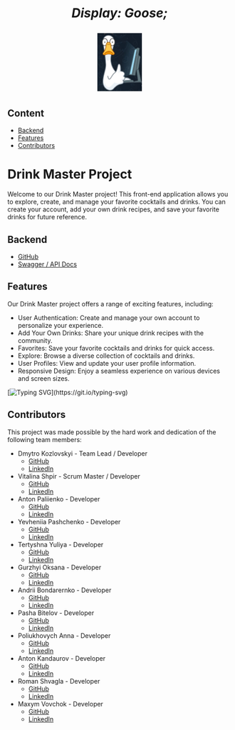 <h1 align="center"><em> Display: Goose;</em>

<img src="https://github.com/Dmytroukraine/command_project_mimino/blob/main/src/images/photo_2023-03-09_00-41-40.jpg"  alt="goose" width=100/></h1>

## Content

- [Backend](#backend)
- [Features](#features)
- [Contributors](#contributors)

# Drink Master Project

Welcome to our Drink Master project! This front-end application allows you to explore, create, and manage your favorite cocktails and drinks. You can create your account, add your own drink recipes, and save your favorite drinks for future reference.


## <a id="backend">Backend</a>

- [GitHub](https://github.com/Dmytroukraine/drink_master-back)
- [Swagger / API Docs](https://drink-master-service.onrender.com/api-docs/)


## <a id="features">Features</a>

Our Drink Master project offers a range of exciting features, including:

- User Authentication: Create and manage your own account to personalize your experience.
- Add Your Own Drinks: Share your unique drink recipes with the community.
- Favorites: Save your favorite cocktails and drinks for quick access.
- Explore: Browse a diverse collection of cocktails and drinks.
- User Profiles: View and update your user profile information.
- Responsive Design: Enjoy a seamless experience on various devices and screen sizes.


[![Typing SVG](https://readme-typing-svg.herokuapp.com?font=Fira+Code&pause=1000&color=3700F7&width=435&lines=A+clever+person+solves+a+problem.+;A+wise+person+avoids+it.)](https://git.io/typing-svg)


## <a id="contributors">Contributors</a>

This project was made possible by the hard work and dedication of the following team members:

- Dmytro Kozlovskyi - Team Lead / Developer
   - [GitHub](https://github.com/Dmytroukraine)
   - [LinkedIn](https://www.linkedin.com/in/dmytro-kozlovskyi-39526925b/)
- Vitalina Shpir - Scrum Master / Developer
   - [GitHub](https://github.com/VitalinaShpir)
   - [LinkedIn](https://www.linkedin.com/in/vitalina-shpir-4228b8a3/)
- Anton Paliienko -  Developer
   - [GitHub](https://github.com/DonKanElion)
   - [LinkedIn]()
- Yevheniia Pashchenko - Developer
   - [GitHub](https://github.com/Janne57)
   - [LinkedIn](https://www.linkedin.com/in/evgeniya-pashenko-293bb725a/)
- Tertyshna Yuliya - Developer
   - [GitHub](https://github.com/YuliyaKubar)
   - [LinkedIn](https://www.linkedin.com/in/yuliya-tertyshna-70733a259/)
- Gurzhyi Oksana - Developer
   - [GitHub](https://github.com/oksagurzhyi)
   - [LinkedIn](https://www.linkedin.com/in/oksana-gurzhyi/)
- Andrii Bondarernko - Developer
   - [GitHub](https://github.com/BondAndrii)
   - [LinkedIn]()
- Pasha Bitelov - Developer
   - [GitHub](https://github.com/Pashab52)
   - [LinkedIn]()
- Poliukhovych Anna - Developer
   - [GitHub](https://github.com/PoliukhovychAnna)
   - [LinkedIn](https://www.linkedin.com/in/anna-poliukhovych?utm_source=share&utm_campaign=share_via&utm_content=profile&utm_medium=ios_app)
- Anton Kandaurov - Developer
   - [GitHub](https://github.com/Anton-Kandaurov)
   - [LinkedIn]()
- Roman Shvagla - Developer
   - [GitHub](https://github.com/immortalua96)
   - [LinkedIn]()
- Maxym Vovchok - Developer
   - [GitHub](https://github.com/maxvovchok)
   - [LinkedIn]()
